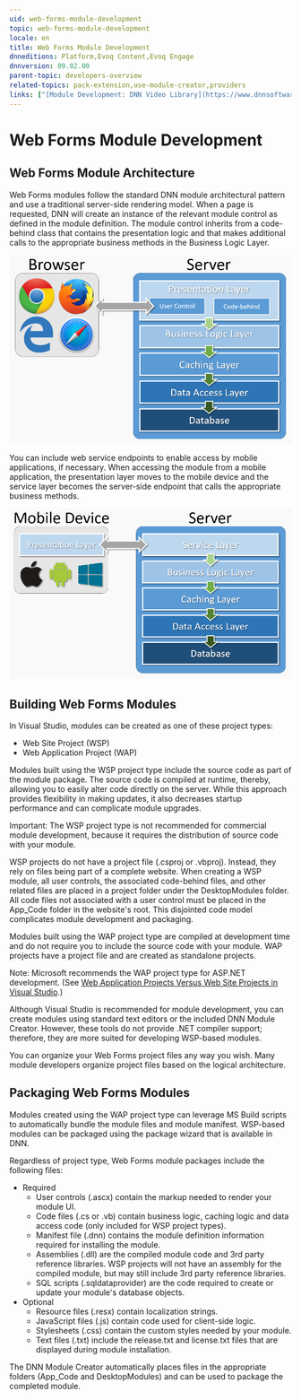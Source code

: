 ```yaml
---
uid: web-forms-module-development
topic: web-forms-module-development
locale: en
title: Web Forms Module Development
dnneditions: Platform,Evoq Content,Evoq Engage
dnnversion: 09.02.00
parent-topic: developers-overview
related-topics: pack-extension,use-module-creator,providers
links: ["[Module Development: DNN Video Library](https://www.dnnsoftware.com/videos/)"]
---
```


# Web Forms Module Development

## Web Forms Module Architecture

Web Forms modules follow the standard DNN module architectural pattern and use a traditional server-side rendering model. When a page is requested, DNN will create an instance of the relevant module control as defined in the module definition. The module control inherits from a code-behind class that contains the presentation logic and that makes additional calls to the appropriate business methods in the Business Logic Layer.



![Logical architecture of a Web Forms module](/images/gra-module-architecture-wf.png)



You can include web service endpoints to enable access by mobile applications, if necessary. When accessing the module from a mobile application, the presentation layer moves to the mobile device and the service layer becomes the server-side endpoint that calls the appropriate business methods.



![Accessing Web Forms Module via a Web Service](/images/gra-module-architecture-mobile.png)



## Building Web Forms Modules

In Visual Studio, modules can be created as one of these project types:

*   Web Site Project (WSP)
*   Web Application Project (WAP)

Modules built using the WSP project type include the source code as part of the module package. The source code is compiled at runtime, thereby, allowing you to easily alter code directly on the server. While this approach provides flexibility in making updates, it also decreases startup performance and can complicate module upgrades.

Important: The WSP project type is not recommended for commercial module development, because it requires the distribution of source code with your module.

WSP projects do not have a project file (.csproj or .vbproj). Instead, they rely on files being part of a complete website. When creating a WSP module, all user controls, the associated code-behind files, and other related files are placed in a project folder under the DesktopModules folder. All code files not associated with a user control must be placed in the App_Code folder in the website's root. This disjointed code model complicates module development and packaging.

Modules built using the WAP project type are compiled at development time and do not require you to include the source code with your module. WAP projects have a project file and are created as standalone projects.

Note: Microsoft recommends the WAP project type for ASP.NET development. (See [Web Application Projects Versus Web Site Projects in Visual Studio](https://docs.microsoft.com/en-us/previous-versions/aspnet/dd547590(v=vs.110)).)

Although Visual Studio is recommended for module development, you can create modules using standard text editors or the included DNN Module Creator. However, these tools do not provide .NET compiler support; therefore, they are more suited for developing WSP-based modules.

You can organize your Web Forms project files any way you wish. Many module developers organize project files based on the logical architecture.

## Packaging Web Forms Modules

Modules created using the WAP project type can leverage MS Build scripts to automatically bundle the module files and module manifest. WSP-based modules can be packaged using the package wizard that is available in DNN.

Regardless of project type, Web Forms module packages include the following files:

*   Required
    *   User controls (.ascx) contain the markup needed to render your module UI.
    *   Code files (.cs or .vb) contain business logic, caching logic and data access code (only included for WSP project types).
    *   Manifest file (.dnn) contains the module definition information required for installing the module.
    *   Assemblies (.dll) are the compiled module code and 3rd party reference libraries. WSP projects will not have an assembly for the compiled module, but may still include 3rd party reference libraries.
    *   SQL scripts (.sqldataprovider) are the code required to create or update your module's database objects.
*   Optional
    *   Resource files (.resx) contain localization strings.
    *   JavaScript files (.js) contain code used for client-side logic.
    *   Stylesheets (.css) contain the custom styles needed by your module.
    *   Text files (.txt) include the release.txt and license.txt files that are displayed during module installation.

The DNN Module Creator automatically places files in the appropriate folders (App_Code and DesktopModules) and can be used to package the completed module.
